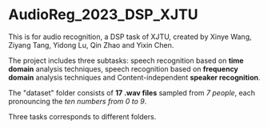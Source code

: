 # AudioReg_2023_DSP_XJTU

This is for audio recognition, a DSP task of XJTU, created by Xinye Wang, Ziyang Tang, Yidong Lu, Qin Zhao and Yixin Chen.

The project includes three subtasks: speech recognition based on **time domain** analysis techniques, speech recognition based on **frequency domain** analysis techniques and Content-independent **speaker recognition**.

The "dataset" folder consists of **17 .wav files** sampled from _7 people_, each pronouncing the _ten numbers from 0 to 9_.

Three tasks corresponds to different folders.

